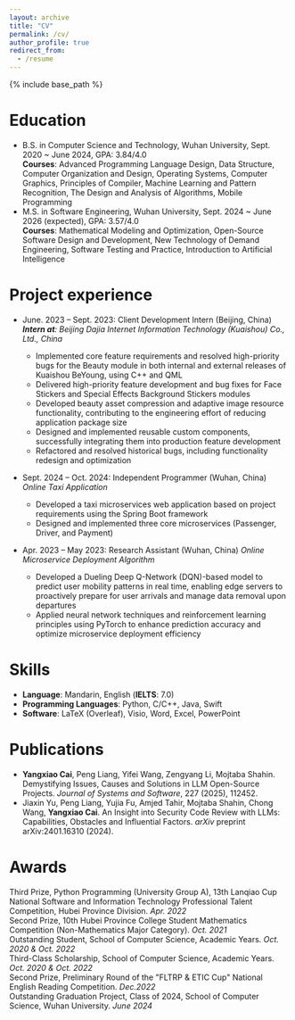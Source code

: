 ```yaml
---
layout: archive
title: "CV"
permalink: /cv/
author_profile: true
redirect_from:
  - /resume
---
```


{% include base_path %}

Education
======
* B.S. in Computer Science and Technology, Wuhan University, Sept. 2020 ~ June 2024, GPA: 3.84/4.0
<br> <b>Courses</b>: Advanced Programming Language Design, Data Structure, Computer Organization and Design, Operating Systems, Computer Graphics, Principles of Compiler, Machine Learning and Pattern Recognition, The Design and Analysis of Algorithms, Mobile Programming 
* M.S. in Software Engineering, Wuhan University, Sept. 2024 ~ June 2026 (expected), GPA: 3.57/4.0
<br> <b>Courses</b>: Mathematical Modeling and Optimization, Open-Source Software Design and Development, New Technology of Demand Engineering, Software Testing and Practice, Introduction to Artificial Intelligence

Project experience
======
* June. 2023 – Sept. 2023: Client Development Intern (Beijing, China)
  _<b>Intern at</b>: Beijing Dajia Internet Information Technology (Kuaishou) Co., Ltd., China_
  * Implemented core feature requirements and resolved high-priority bugs for the Beauty module in both internal and external releases of Kuaishou BeYoung, using C++ and QML
  * Delivered high-priority feature development and bug fixes for Face Stickers and Special Effects Background Stickers modules
  * Developed beauty asset compression and adaptive image resource functionality, contributing to the engineering effort of reducing application package size
  * Designed and implemented reusable custom components, successfully integrating them into production feature development
  * Refactored and resolved historical bugs, including functionality redesign and optimization

* Sept. 2024 – Oct. 2024: Independent Programmer (Wuhan, China)
  _Online Taxi Application_
  * Developed a taxi microservices web application based on project requirements using the Spring Boot framework
  * Designed and implemented three core microservices (Passenger, Driver, and Payment)

* Apr. 2023 – May 2023: Research Assistant (Wuhan, China)
  _Online Microservice Deployment Algorithm_
  * Developed a Dueling Deep Q-Network (DQN)-based model to predict user mobility patterns in real time, enabling edge servers to proactively prepare for user arrivals and manage data removal upon departures
  * Applied neural network techniques and reinforcement learning principles using PyTorch to enhance prediction accuracy and optimize microservice deployment efficiency
  
Skills
======
* <b>Language</b>: Mandarin, English (<b>IELTS</b>: 7.0)
* <b>Programming Languages</b>: Python, C/C++, Java, Swift
* <b>Software</b>: LaTeX (Overleaf), Visio, Word, Excel, PowerPoint

Publications
======
* <b>Yangxiao Cai</b>, Peng Liang, Yifei Wang, Zengyang Li, Mojtaba Shahin. Demystifying Issues, Causes and Solutions in LLM Open-Source Projects. _Journal of Systems and Software_, 227 (2025), 112452.
* Jiaxin Yu, Peng Liang, Yujia Fu, Amjed Tahir, Mojtaba Shahin, Chong Wang, <b>Yangxiao Cai</b>. An Insight into Security Code Review with LLMs: Capabilities, Obstacles and Influential Factors. _arXiv_ preprint arXiv:2401.16310 (2024).
  
Awards
======
Third Prize, Python Programming (University Group A), 13th Lanqiao Cup National Software and Information Technology Professional Talent Competition, Hubei Province Division. _Apr. 2022_
<br>Second Prize, 10th Hubei Province College Student Mathematics Competition (Non-Mathematics Major Category). _Oct. 2021_
<br>Outstanding Student, School of Computer Science, Academic Years. _Oct. 2020 & Oct. 2022_
<br>Third-Class Scholarship, School of Computer Science, Academic Years. _Oct. 2020 & Oct. 2022_
<br>Second Prize, Preliminary Round of the "FLTRP & ETIC Cup" National English Reading Competition. _Dec.2022_
<br>Outstanding Graduation Project, Class of 2024, School of Computer Science, Wuhan University. _June 2024_   


  


